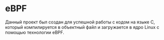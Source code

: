 # eBPF
Данный проект был создан для успешной работы с кодом на языке C, который компилируется в объектный файл и загружается в ядро Linux с помощью технологии eBPF.